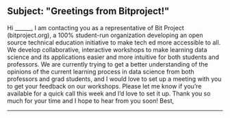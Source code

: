 ## Subject: "Greetings from Bitproject!"

Hi ______,
I am contacting you as a representative of Bit Project (bitproject.org), a 100% student-run organization developing an open source technical education initiative to make tech ed more accessible to all. We develop collaborative, interactive workshops to make learning data science and its applications easier and more intuitive for both students and professors.
We are currently trying to get a better understanding of the opinions of the current learning process in data science from both professors and grad students, and I would love to set up a meeting with you to get your feedback on our workshops.
Please let me know if you’re available for a quick call this week and I’d love to set it up.
Thank you so much for your time and I hope to hear from you soon!
Best,

__________
